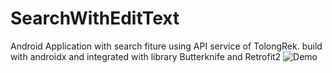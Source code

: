 # SearchWithEditText
Android Application with search fiture using API service of TolongRek. build with androidx and integrated with library Butterknife and Retrofit2
![Demo](example.gif)